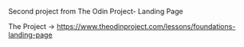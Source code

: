Second project from The Odin Project- Landing Page

The Project -> https://www.theodinproject.com/lessons/foundations-landing-page
